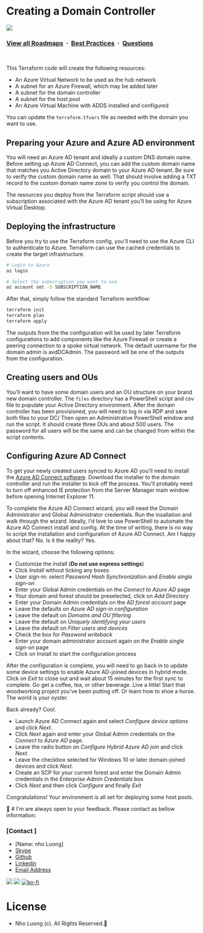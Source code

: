 # Creating a Domain Controller

![](https://i.imgur.com/waxVImv.png)
### [View all Roadmaps](https://github.com/nholuongut/all-roadmaps) &nbsp;&middot;&nbsp; [Best Practices](https://github.com/nholuongut/all-roadmaps/blob/main/public/best-practices/) &nbsp;&middot;&nbsp; [Questions](https://www.linkedin.com/in/nholuong/)
<br/>


This Terraform code will create the following resources:

* An Azure Virtual Network to be used as the hub network
* A subnet for an Azure Firewall, which may be added later
* A subnet for the domain controller
* A subnet for the host pool
* An Azure Virtual Machine with ADDS installed and configured

You can update the `terraform.tfvars` file as needed with the domain you want to use.

## Preparing your Azure and Azure AD environment

You will need an Azure AD tenant and ideally a custom DNS domain name. Before setting up Azure AD Connect, you can add the custom domain name that matches you Active Directory domain to your Azure AD tenant. Be sure to verify the custom domain name as well. That should involve adding a TXT record to the custom domain name zone to verify you control the domain.

The resources you deploy from the Terraform script should use a subscription associated with the Azure AD tenant you'll be using for Azure Virtual Desktop.

## Deploying the infrastructure

Before you try to use the Terraform config, you'll need to use the Azure CLI to authenticate to Azure. Terraform can use the cached credentials to create the target infrastructure.

```bash
# Login to Azure
az login

# Select the subscription you want to use
az account set -S SUBSCRIPTION_NAME
```

After that, simply follow the standard Terraform workflow:

```bash
terraform init
terraform plan
terraform apply
```

The outputs from the the configuration will be used by later Terraform configurations to add components like the Azure Firewall or create a peering connection to a spoke virtual network. The default username for the domain admin is avdDCAdmin. The password will be one of the outputs from the configuration.

## Creating users and OUs

You'll want to have some domain users and an OU structure on your brand new domain controller. The `files` directory has a PowerShell script and csv file to populate your Active Directory environment. After the domain controller has been provisioned, you will need to log in via RDP and save both files to your DC/ Then open an Administrative PowerShell window and run the script. It should create three OUs and about 500 users. The password for all users will be the same and can be changed from within the script contents.

## Configuring Azure AD Connect

To get your newly created users synced to Azure AD you'll need to install the [Azure AD Connect software](https://www.microsoft.com/en-us/download/details.aspx?id=47594). Download the installer to the domain controller and run the installer to kick off the process. You'll probably need to turn off enhanced IE protection from the Server Manager main window before opening Internet Explorer 11.

To complete the Azure AD Connect wizard, you will need the Domain Administrator and Global Administrator credentials. Run the insallation and walk through the wizard. Ideally, I'd love to use PowerShell to automate the Azure AD Connect install and config. At the time of writing, there is no way to script the installation and configuration of Azure AD Connect. Am I happy about that? No. Is it the reality? Yes.

In the wizard, choose the following options:

* Customize the install (**Do not use express settings**)
* Click *Install* without ticking any boxes
* User sign-in: select *Password Hash Synchronization* and *Enable single sign-on*
* Enter your Global Admin credentials on the *Connect to Azure AD* page
* Your domain and forest should be preselected, click on *Add Directory*
* Enter your Domain Admin credentials on the *AD forest account* page
* Leave the defaults on *Azure AD sign-in configuration*
* Leave the default on *Domains and OU filtering*
* Leave the default on *Uniquely identifying your users*
* Leave the default on *Filter users and devices*
* Check the box for *Password writeback*
* Enter your domain administrator account again on the *Enable single sign-on* page
* Click on Install to start the configuration process

After the configuration is complete, you will need to go back in to update some device settings to enable Azure AD-joined devices in hybrid mode. Click on *Exit* to close out and wait about 15 minutes for the first sync to complete. Go get a coffee, tea, or other beverage. Live a little! Start that woodworking project you've been putting off. Or learn how to shoe a horse. The world is your oyster.

Back already? Cool. 

* Launch Azure AD Connect again and select *Configure device options* and click *Next*. 
* Click *Next* again and enter your Global Admin credentials on the *Connect to Azure AD* page. 
* Leave the radio button on *Configure Hybrid Azure AD join* and click *Next*. 
* Leave the checkbox selected for Windows 10 or later domain-joined devices and click *Next*.
* Create an SCP for your current forest and enter the Domain Admin credentials in the *Enterprise Admin Credentials* box
* Click *Next* and then click *Configure* and finally *Exit*

Congratulations! Your environment is all set for deploying some host pools.

🚀 # I'm are always open to your feedback.  Please contact as bellow information:
### [Contact ]
* [Name: nho Luong]
* [Skype](luongutnho_skype)
* [Github](https://github.com/nholuongut/)
* [Linkedin](https://www.linkedin.com/in/nholuong/)
* [Email Address](luongutnho@hotmail.com)

![](https://i.imgur.com/waxVImv.png)
![](bitfield.png)
[![ko-fi](https://ko-fi.com/img/githubbutton_sm.svg)](https://ko-fi.com/nholuong)

# License
* Nho Luong (c). All Rights Reserved.🌟

